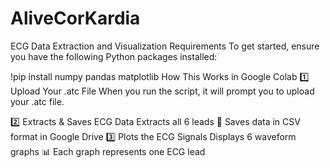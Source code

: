 # AliveCorKardia
 ECG Data Extraction and Visualization
Requirements
To get started, ensure you have the following Python packages installed:

!pip install numpy pandas matplotlib
How This Works in Google Colab
1️⃣ Upload Your .atc File
When you run the script, it will prompt you to upload your .atc file.

2️⃣ Extracts & Saves ECG Data
Extracts all 6 leads 📡
Saves data in CSV format in Google Drive
3️⃣ Plots the ECG Signals
Displays 6 waveform graphs 📊
Each graph represents one ECG lead
